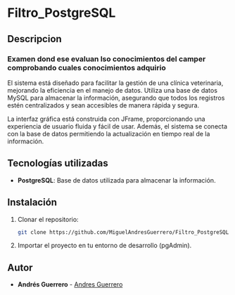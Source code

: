 # Filtro_PostgreSQL

## Descripcion
### Examen dond ese evaluan lso conocimientos del camper comprobando cuales conocimientos adquirio

El sistema está diseñado para facilitar la gestión de una clínica veterinaria, mejorando la eficiencia en el manejo de datos. Utiliza una base de datos MySQL para almacenar la información, asegurando que todos los registros estén centralizados y sean accesibles de manera rápida y segura.

La interfaz gráfica está construida con JFrame, proporcionando una experiencia de usuario fluida y fácil de usar. Además, el sistema se conecta con la base de datos permitiendo la actualización en tiempo real de la información.

## Tecnologías utilizadas

- **PostgreSQL**: Base de datos utilizada para almacenar la información.

## Instalación

1. Clonar el repositorio:
    ```bash
    git clone https://github.com/MiguelAndresGuerrero/Filtro_PostgreSQL.git
    ```
2. Importar el proyecto en tu entorno de desarrollo (pgAdmin).

## Autor

- **Andrés Guerrero** - [Andres Guerrero](https://github.com/AndresGuerrero)
